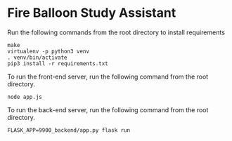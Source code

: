 # Fire Balloon Study Assistant

Run the following commands from the root directory to install requirements

    make
    virtualenv -p python3 venv
    . venv/bin/activate
    pip3 install -r requirements.txt

To run the front-end server, run the following command from the root directory.
    
    node app.js

To run the back-end server, run the following command from the root directory.
    
    FLASK_APP=9900_backend/app.py flask run